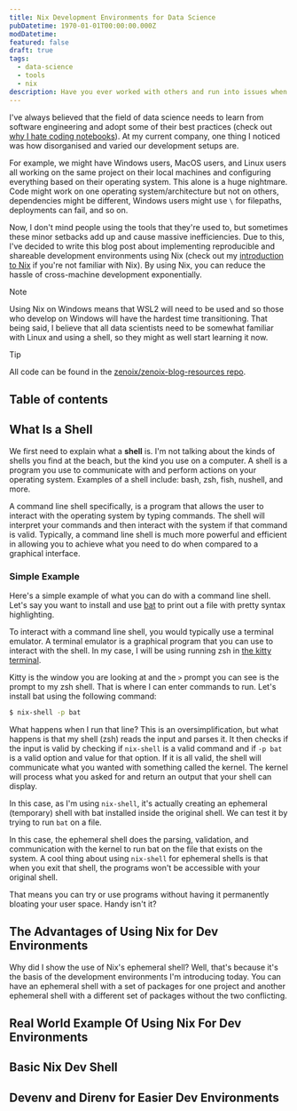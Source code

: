 ```yaml
---
title: Nix Development Environments for Data Science
pubDatetime: 1970-01-01T00:00:00.000Z
modDatetime: 
featured: false
draft: true
tags:
  - data-science
  - tools
  - nix
description: Have you ever worked with others and run into issues when you find out that you are developing with different versions of the same package? I have experienced that too many times to count. In this post, I will introduce how powerful Nix shells are for reproducible, declarative, and shareable development environments to save you from headaches in the future.
---
```


I've always believed that the field of data science needs to learn from software engineering and adopt some of their best practices (check out [why I hate coding notebooks](zenoix.com/why-i-dont-use-code-notebooks)). At my current company, one thing I noticed was how disorganised and varied our development setups are. 

For example, we might have Windows users, MacOS users, and Linux users all working on the same project on their local machines and configuring everything based on their operating system. This alone is a huge nightmare. Code might work on one operating system/architecture but not on others, dependencies might be different, Windows users might use `\` for filepaths, deployments can fail, and so on. 

Now, I don't mind people using the tools that they're used to, but sometimes these minor setbacks add up and cause massive inefficiencies. Due to this, I've decided to write this blog post about implementing reproducible and shareable development environments using Nix (check out my [introduction to Nix](https://zenoix.com/posts/get-started-with-nix-and-home-manager) if you're not familiar with Nix). By using Nix, you can reduce the hassle of cross-machine development exponentially. 

>[!NOTE]
> Using Nix on Windows means that WSL2 will need to be used and so those who develop on Windows will have the hardest time transitioning. That being said, I believe that all data scientists need to be somewhat familiar with Linux and using a shell, so they might as well start learning it now.

>[!TIP]
All code can be found in the [zenoix/zenoix-blog-resources repo](https://github.com/zenoix/zenoix-blog-resources/tree/main/04-nix-development-environments).

## Table of contents

## What Is a Shell

We first need to explain what a **shell** is. I'm not talking about the kinds of shells you find at the beach, but the kind you use on a computer. A shell is a program you use to communicate with and perform actions on your operating system. Examples of a shell include: bash, zsh, fish, nushell, and more.

A command line shell specifically, is a program that allows the user to interact with the operating system by typing commands. The shell will interpret your commands and then interact with the system if that command is valid. Typically, a command line shell is much more powerful and efficient in allowing you to achieve what you need to do when compared to a graphical interface.

### Simple Example

Here's a simple example of what you can do with a command line shell. Let's say you want to install and use [bat](https://github.com/sharkdp/bat) to print out a file with pretty syntax highlighting. 

To interact with a command line shell, you would typically use a terminal emulator. A terminal emulator is a graphical program that you can use to interact with the shell. In my case, I will be using running zsh in [the kitty terminal](https://github.com/kovidgoyal/kitty).

<!-- Insert image of zsh in kitty -->

Kitty is the window you are looking at and the `>` prompt you can see is the prompt to my zsh shell. That is where I can enter commands to run. Let's install bat using the following command:

```bash
$ nix-shell -p bat
```

What happens when I run that line? This is an oversimplification, but what happens is that my shell (zsh) reads the input and parses it. It then checks if the input is valid by checking if `nix-shell` is a valid command and if `-p bat` is a valid option and value for that option. If it is all valid, the shell will communicate what you wanted with something called the kernel. The kernel will process what you asked for and return an output that your shell can display.

<!-- Insert image of bat being installed -->

In this case, as I'm using `nix-shell`, it's actually creating an ephemeral (temporary) shell with bat installed inside the original shell. We can test it by trying to run `bat` on a file.

<!-- Insert image of running bat in a nix shell -->

In this case, the ephemeral shell does the parsing, validation, and communication with the kernel to run bat on the file that exists on the system. A cool thing about using `nix-shell` for ephemeral shells is that when you exit that shell, the programs won't be accessible with your original shell.

<!-- Insert image of running bat outside the ephemeral shell -->

That means you can try or use programs without having it permanently bloating your user space. Handy isn't it?

## The Advantages of Using Nix for Dev Environments

Why did I show the use of Nix's ephemeral shell? Well, that's because it's the basis of the development environments I'm introducing today. You can have an ephemeral shell with a set of packages for one project and another ephemeral shell with a different set of packages without the two conflicting.


## Real World Example Of Using Nix For Dev Environments

## Basic Nix Dev Shell

## Devenv and Direnv for Easier Dev Environments

